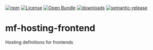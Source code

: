 [![npm](https://img.shields.io/npm/v/mf-hosting-frontend.svg)](https://www.npmjs.com/package/mf-hosting-frontend)
[![License](https://img.shields.io/badge/License-BSD%203--Clause-blue.svg)](https://opensource.org/licenses/BSD-3-Clause)
[![Open Bundle](https://bundlejs.com/badge-light.svg)](https://bundlejs.com/?q=mf-hosting-frontend)
[![downloads](http://img.shields.io/npm/dm/mf-hosting-frontend.svg?style=flat-square)](https://npmjs.org/package/mf-hosting-frontend)
[![semantic-release](https://img.shields.io/badge/%20%20%F0%9F%93%A6%F0%9F%9A%80-semantic--release-e10079.svg)](https://github.com/arlac77/mf-hosting-frontend)

# mf-hosting-frontend

Hosting definitions for frontends

